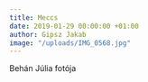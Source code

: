 ```yaml
---
title: Meccs
date: 2019-01-29 00:00:00 +01:00
author: Gipsz Jakab
image: "/uploads/IMG_0568.jpg"
---
```


Behán Júlia fotója